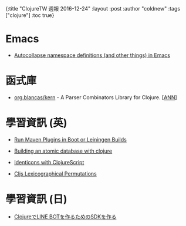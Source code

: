 {:title "ClojureTW 週報 2016-12-24"
:layout :post
:author "coldnew"
:tags  ["clojure"]
:toc true}

# Emacs

* [Autocollapse namespace definitions (and other things) in Emacs](http://bytopia.org/2016/12/17/autocollapse-namespace-definitions-in/)

# 函式庫

* [org.blancas/kern](https://github.com/blancas/kern) -  A Parser Combinators Library for Clojure. [[ANN](https://groups.google.com/forum/#!msg/clojure/4aDUQfR9IaM/PuWrQbWyEAAJ)]

# 學習資訊 (英)

* [Run Maven Plugins in Boot or Leiningen Builds](https://bigsolutions.io/2016/12/14/run-maven-plugins-in-boot-or-leiningen-builds/)

* [Building an atomic database with clojure](http://spootnik.org/entries/2016/12/17_building-an-atomic-database-with-clojure.html)

* [Identicons with ClojureScript](http://darrennewton.com/2016/12/17/identicons-with-clojurescript/)

* [Cljs Lexicographical Permutations](http://www.upgradingdave.com/blog/posts/2016-12-17-permutation.html)

# 學習資訊 (日)

* [ClojureでLINE BOTを作るためのSDKを作る](http://qiita.com/xorphitus/items/2df261ac5951d09a436b)
